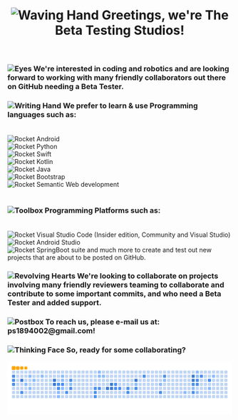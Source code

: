 <div align="center">
<h1><img src="https://raw.githubusercontent.com/Tarikul-Islam-Anik/Animated-Fluent-Emojis/master/Emojis/Hand%20gestures/Waving%20Hand.png" alt="Waving Hand" width="69" height="69" /> Greetings, we're The Beta Testing Studios!</h1><br>
</div>

<h3><img src="https://raw.githubusercontent.com/Tarikul-Islam-Anik/Animated-Fluent-Emojis/master/Emojis/Hand%20gestures/Eyes.png" alt="Eyes" width="35" height="35" /> We're interested in coding and robotics and are looking forward to working with many friendly collaborators out there on GitHub needing a Beta Tester.</h3>
  
<h3><img src="https://raw.githubusercontent.com/Tarikul-Islam-Anik/Animated-Fluent-Emojis/master/Emojis/Hand%20gestures/Writing%20Hand.png" alt="Writing Hand" width="35" height="35" /> We prefer to learn & use Programming languages such as: <br><br></h3>

<img src="https://raw.githubusercontent.com/Tarikul-Islam-Anik/Animated-Fluent-Emojis/master/Emojis/Travel%20and%20places/Rocket.png" alt="Rocket" width="20" height="20" /> Android <br>
<img src="https://raw.githubusercontent.com/Tarikul-Islam-Anik/Animated-Fluent-Emojis/master/Emojis/Travel%20and%20places/Rocket.png" alt="Rocket" width="20" height="20" /> Python <br>
<img src="https://raw.githubusercontent.com/Tarikul-Islam-Anik/Animated-Fluent-Emojis/master/Emojis/Travel%20and%20places/Rocket.png" alt="Rocket" width="20" height="20" /> Swift <br>
<img src="https://raw.githubusercontent.com/Tarikul-Islam-Anik/Animated-Fluent-Emojis/master/Emojis/Travel%20and%20places/Rocket.png" alt="Rocket" width="20" height="20" /> Kotlin <br>
<img src="https://raw.githubusercontent.com/Tarikul-Islam-Anik/Animated-Fluent-Emojis/master/Emojis/Travel%20and%20places/Rocket.png" alt="Rocket" width="20" height="20" /> Java  <br>
<img src="https://raw.githubusercontent.com/Tarikul-Islam-Anik/Animated-Fluent-Emojis/master/Emojis/Travel%20and%20places/Rocket.png" alt="Rocket" width="20" height="20" /> Bootstrap <br>
<img src="https://raw.githubusercontent.com/Tarikul-Islam-Anik/Animated-Fluent-Emojis/master/Emojis/Travel%20and%20places/Rocket.png" alt="Rocket" width="20" height="20" /> Semantic Web development <br><br>
<!--
<table border="1"> 
        <tr> 
            <th>Image</th> 
            <th>Name</th> 
            <th>Email</th> 
        </tr> 
        <tr> 
            <td><img src= 
"https://www.socialmediadissect.com/wp-content/uploads/2023/09/robot-logo.png" alt="Rocket" alt="Android" width="100" height="100"> 
            </td> 
            <td>XYZ</td> 
            <td>xyz@geeksforgeeks.org</td> 
        </tr> 
        <tr> 
            <td><img src= 
"https://media.geeksforgeeks.org/wp-content/cdn-uploads/20190710102234/download3.png" 
                alt="GFG Logo" width="100" 
                height="100"> 
            </td> 
            <td>ABC</td> 
            <td>abc@geeksforgeeks.org</td> 
        </tr> 
    </table>
-->
<h3><img src="https://raw.githubusercontent.com/Tarikul-Islam-Anik/Animated-Fluent-Emojis/master/Emojis/Objects/Toolbox.png" alt="Toolbox" width="35" height="35" /> Programming Platforms such as: <br><br></h3>

<img src="https://raw.githubusercontent.com/Tarikul-Islam-Anik/Animated-Fluent-Emojis/master/Emojis/Travel%20and%20places/Rocket.png" alt="Rocket" width="20" height="20" /> Visual Studio Code (Insider edition, Community and Visual Studio) <br>
<img src="https://raw.githubusercontent.com/Tarikul-Islam-Anik/Animated-Fluent-Emojis/master/Emojis/Travel%20and%20places/Rocket.png" alt="Rocket" width="20" height="20" /> Android Studio <br>
<img src="https://raw.githubusercontent.com/Tarikul-Islam-Anik/Animated-Fluent-Emojis/master/Emojis/Travel%20and%20places/Rocket.png" alt="Rocket" width="20" height="20" /> SpringBoot suite and
much more to create and test out new projects that are about to be posted on GitHub.
  
<h3><img src="https://raw.githubusercontent.com/Tarikul-Islam-Anik/Animated-Fluent-Emojis/master/Emojis/Smilies/Revolving%20Hearts.png" alt="Revolving Hearts" width="35" height="35" /> We're looking to collaborate on projects involving many friendly reviewers teaming to collaborate and contribute to some important commits, and who need a Beta Tester and added support.</h3>
  
<h3><img src="https://raw.githubusercontent.com/Tarikul-Islam-Anik/Animated-Fluent-Emojis/master/Emojis/Objects/Postbox.png" alt="Postbox" width="35" height="35" /> To reach us, please e-mail us at: ps1894002@gmail.com!</h3>

<h3><img src="https://raw.githubusercontent.com/Tarikul-Islam-Anik/Animated-Fluent-Emojis/master/Emojis/Smilies/Thinking%20Face.png" alt="Thinking Face" width="35" height="35" /> So, ready for some collaborating?</h3>

<div dir="auto" align="center">
  <themed-picture data-catalyst-inline="true" data-catalyst=""><picture>
    <source media="not all" srcset="https://github.com/otaviossousa/otaviossousa/raw/output/github-snake-dark.svg" class="source-dark">
    <source media="(prefers-color-scheme: dark),(prefers-color-scheme: dark)" srcset="https://github.com/otaviossousa/otaviossousa/raw/output/github-snake.svg" class="source-dark">
    <img alt="github-snake" src="https://github.com/otaviossousa/otaviossousa/raw/output/ocean.gif" style="visibility:visible;max-width:100%;">
  </picture></themed-picture>
</div>
